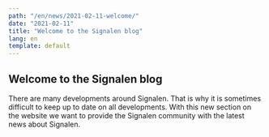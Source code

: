 ```yaml
---
path: "/en/news/2021-02-11-welcome/"
date: "2021-02-11"
title: "Welcome to the Signalen blog"
lang: en
template: default
---
```


## Welcome to the Signalen blog
There are many developments around Signalen. That is why it is sometimes difficult to keep up to date on all developments.
With this new section on the website we want to provide the Signalen community with the latest news about Signalen.
